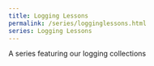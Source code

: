 ```yaml
---
title: Logging Lessons
permalink: /series/logginglessons.html
series: Logging Lessons
---
```


A series featuring our logging collections
